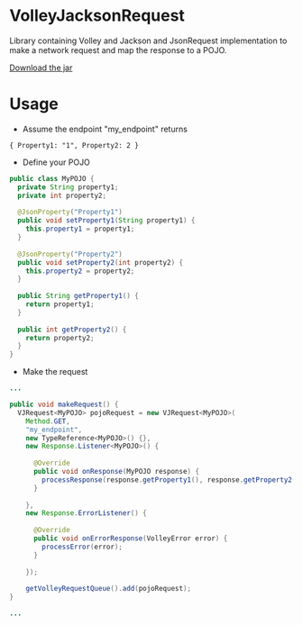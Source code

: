 VolleyJacksonRequest
====================
Library containing Volley and Jackson and JsonRequest implementation to make a network request and map the response to a POJO.

[Download the jar](https://drive.google.com/file/d/0B8SKWiDDCzx4a19qczlQcW9iWFk/view?usp=sharing)

Usage
=====

- Assume the endpoint "my_endpoint" returns

```json5
{ Property1: "1", Property2: 2 }
```

- Define your POJO

```java
public class MyPOJO {
  private String property1;
  private int property2;
  
  @JsonProperty("Property1")
  public void setProperty1(String property1) {
    this.property1 = property1;
  }
  
  @JsonProperty("Property2")
  public void setProperty2(int property2) {
    this.property2 = property2;
  }
  
  public String getProperty1() {
    return property1;
  }
  
  public int getProperty2() {
    return property2;
  }
}
```

- Make the request

```java
...

public void makeRequest() {
  VJRequest<MyPOJO> pojoRequest = new VJRequest<MyPOJO>(
    Method.GET,
    "my_endpoint",
    new TypeReference<MyPOJO>() {},
    new Response.Listener<MyPOJO>() {
      
      @Override
      public void onResponse(MyPOJO response) {
        processResponse(response.getProperty1(), response.getProperty2());
      }
      
    },
    new Response.ErrorListener() {
    
      @Override
      public void onErrorResponse(VolleyError error) {
        processError(error);
      }
      
    });
    
    getVolleyRequestQueue().add(pojoRequest);
}

...
```
